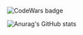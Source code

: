 ![CodeWars badge](https://www.codewars.com/users/egor7orlov/badges/large)

![Anurag's GitHub stats](https://github-readme-stats.vercel.app/api?username=egor7orlov&show_icons=true&theme=radical)
